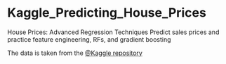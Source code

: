 # Kaggle_Predicting_House_Prices
House Prices: Advanced Regression Techniques Predict sales prices and practice feature engineering, RFs, and gradient boosting


The data is taken from the [@Kaggle repository](https://www.kaggle.com/c/house-prices-advanced-regression-techniques)
